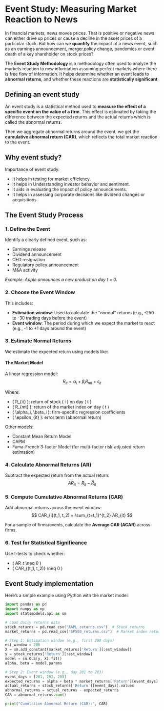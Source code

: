 # Event Study: Measuring Market Reaction to News

In financial markets, news moves prices. That is positive or negative news can either drive up prices or cause a decline in the asset prices of a particular stock. But how can we **quantify** the impact of a news event, such as an earnings announcement, merger,policy change, pandemics or event death of a key shareholder on stock prices?

The **Event Study Methodology** is a methodology often used to analyze the markets reaction to new information assuming perfect markets where there is free flow of information. It helps determine whether an event leads to **abnormal returns**, and whether these reactions are **statistically significant**.




## Defining an event study

An event study is a statistical method used to **measure the effect of a specific event on the value of a firm**. This effect is estimated by taking the difference between the expected returns and the actual returns which is called the abnormal returns. 

Then we aggregate abnormal returns around the event, we get the **cumulative abnormal return (CAR)**, which reflects the total market reaction to the event.



## Why event study?

Importance of event study:
- It helps in testing for market efficiency.
- It helps in Understanding investor behavior and sentiment.
- It aids in evaluating the impact of policy announcements.
- It helps in assessing corporate decisions like dividend changes or acquisitions


## The Event Study Process

### 1. **Define the Event**
Identify a clearly defined event, such as:
- Earnings release
- Dividend announcement
- CEO resignation
- Regulatory policy announcement
- M&A activity

*Example: Apple announces a new product on day t = 0.*

### 2. **Choose the Event Window**
This includes:
- **Estimation window**: Used to calculate the "normal" returns (e.g., -250 to -30 trading days before the event)
- **Event window**: The period during which we expect the market to react (e.g., -1 to +1 days around the event)


### 3. **Estimate Normal Returns**
We estimate the expected return using models like:

####  The Market Model
A linear regression model:
$$
R_{it} = \alpha_i + \beta_i R_{mt} + \epsilon_{it}
$$

Where:
- \( R_{it} \): return of stock \( i \) on day \( t \)
- \( R_{mt} \): return of the market index on day \( t \)
- \( \alpha_i, \beta_i \): firm-specific regression coefficients
- \( \epsilon_{it} \): error term (abnormal return)

Other models:
- Constant Mean Return Model
- CAPM
- Fama-French 3-factor Model (for multi-factor risk-adjusted return estimation)


### 4. **Calculate Abnormal Returns (AR)**
Subtract the expected return from the actual return:
$$
AR_{it} = R_{it} - \hat{R}_{it}
$$


### 5. **Compute Cumulative Abnormal Returns (CAR)**
Add abnormal returns across the event window:
$$
CAR_{i}(t_1, t_2) = \sum_{t=t_1}^{t_2} AR_{it}
$$

For a sample of firms/events, calculate the **Average CAR (ACAR)** across firms.



### 6. **Test for Statistical Significance**
Use t-tests to check whether:
- \( AR_t \neq 0 \)
- \( CAR_{(t_1, t_2)} \neq 0 \)


## Event Study implementation

Here’s a simple example using Python with the market model:

```python
import pandas as pd
import numpy as np
import statsmodels.api as sm

# Load daily returns data
stock_returns = pd.read_csv("AAPL_returns.csv")  # Stock returns
market_returns = pd.read_csv("SP500_returns.csv")  # Market index returns

# Step 1: Estimation window (e.g., first 200 days)
est_window = 200
X = sm.add_constant(market_returns['Return'][:est_window])
y = stock_returns['Return'][:est_window]
model = sm.OLS(y, X).fit()
alpha, beta = model.params

# Step 2: Event window (e.g., day 201 to 203)
event_days = [201, 202, 203]
expected_returns = alpha + beta * market_returns['Return'][event_days].values
actual_returns = stock_returns['Return'][event_days].values
abnormal_returns = actual_returns - expected_returns
CAR = abnormal_returns.sum()

print("Cumulative Abnormal Return (CAR):", CAR)
